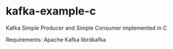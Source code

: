 # kafka-example-c
Kafka Simple Producer and Simple Consumer implemented in C

Requirements:
Apache Kafka
librdkafka
